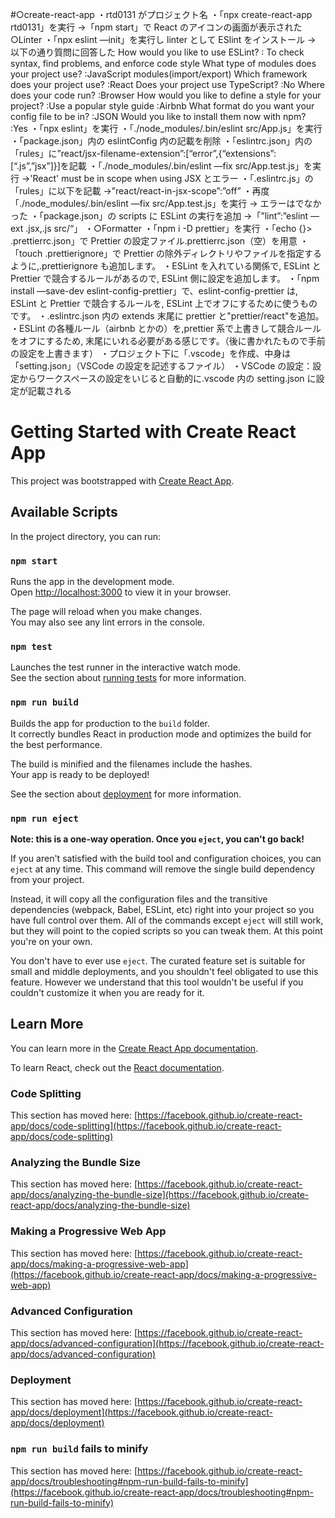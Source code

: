 #○create-react-app
・rtd0131 がプロジェクト名
・「npx create-react-app rtd0131」を実行
→「npm start」で React のアイコンの画面が表示された
○Linter
・「npx eslint —init」を実行し linter として ESlint をインストール
→ 以下の通り質問に回答した
How would you like to use ESLint?
: To check syntax, find problems, and enforce code style
What type of modules does your project use?
:JavaScript modules(import/export)
Which framework does your project use?
:React
Does your project use TypeScript?
:No
Where does your code run?
:Browser
How would you like to define a style for your project?
:Use a popular style guide
:Airbnb
What format do you want your config file to be in?
:JSON
Would you like to install them now with npm?
:Yes
・「npx eslint」を実行
・「./node_modules/.bin/eslint src/App.js」を実行
・「package.json」内の eslintConfig 内の記載を削除
・「eslintrc.json」内の「rules」に”react/jsx-filename-extension”:[“error”,{“extensions”:[“.js”,”jsx”]}]を記載
・「./node_modules/.bin/eslint —fix src/App.test.js」を実行
→'React' must be in scope when using JSX とエラー
・「.eslintrc.js」の「rules」に以下を記載
→”react/react-in-jsx-scope”:”off”
・再度「./node_modules/.bin/eslint —fix src/App.test.js」を実行
→ エラーはでなかった
・「package.json」の scripts に ESLint の実行を追加
→「”lint”:”eslint —ext .jsx,.js src/“」
・○Formatter
・「npm i -D prettier」を実行
・「echo {}> .prettierrc.json」で Prettier の設定ファイル.prettierrc.json（空）を用意
・「touch .prettierignore」で Prettier の除外ディレクトリやファイルを指定するように,.prettierignore も追加します。
・ESLint を入れている関係で, ESLint と Prettier で競合するルールがあるので, ESLint 側に設定を追加します。
・「npm install —save-dev eslint-config-prettier」で、eslint-config-prettier は, ESLint と Prettier で競合するルールを, ESLint 上でオフにするために使うものです。
・.eslintrc.json 内の extends 末尾に prettier と"prettier/react"を追加。
・ESLint の各種ルール（airbnb とかの）を,prettier 系で上書きして競合ルールをオフにするため, 末尾にいれる必要がある感じです。（後に書かれたもので手前の設定を上書きます）
・プロジェクト下に「.vscode」を作成、中身は「setting.json」（VSCode の設定を記述するファイル）
・VSCode の設定：設定からワークスペースの設定をいじると自動的に.vscode 内の setting.json に設定が記載される

#

# Getting Started with Create React App

This project was bootstrapped with [Create React App](https://github.com/facebook/create-react-app).

## Available Scripts

In the project directory, you can run:

### `npm start`

Runs the app in the development mode.\
Open [http://localhost:3000](http://localhost:3000) to view it in your browser.

The page will reload when you make changes.\
You may also see any lint errors in the console.

### `npm test`

Launches the test runner in the interactive watch mode.\
See the section about [running tests](https://facebook.github.io/create-react-app/docs/running-tests) for more information.

### `npm run build`

Builds the app for production to the `build` folder.\
It correctly bundles React in production mode and optimizes the build for the best performance.

The build is minified and the filenames include the hashes.\
Your app is ready to be deployed!

See the section about [deployment](https://facebook.github.io/create-react-app/docs/deployment) for more information.

### `npm run eject`

**Note: this is a one-way operation. Once you `eject`, you can't go back!**

If you aren't satisfied with the build tool and configuration choices, you can `eject` at any time. This command will remove the single build dependency from your project.

Instead, it will copy all the configuration files and the transitive dependencies (webpack, Babel, ESLint, etc) right into your project so you have full control over them. All of the commands except `eject` will still work, but they will point to the copied scripts so you can tweak them. At this point you're on your own.

You don't have to ever use `eject`. The curated feature set is suitable for small and middle deployments, and you shouldn't feel obligated to use this feature. However we understand that this tool wouldn't be useful if you couldn't customize it when you are ready for it.

## Learn More

You can learn more in the [Create React App documentation](https://facebook.github.io/create-react-app/docs/getting-started).

To learn React, check out the [React documentation](https://reactjs.org/).

### Code Splitting

This section has moved here: [https://facebook.github.io/create-react-app/docs/code-splitting](https://facebook.github.io/create-react-app/docs/code-splitting)

### Analyzing the Bundle Size

This section has moved here: [https://facebook.github.io/create-react-app/docs/analyzing-the-bundle-size](https://facebook.github.io/create-react-app/docs/analyzing-the-bundle-size)

### Making a Progressive Web App

This section has moved here: [https://facebook.github.io/create-react-app/docs/making-a-progressive-web-app](https://facebook.github.io/create-react-app/docs/making-a-progressive-web-app)

### Advanced Configuration

This section has moved here: [https://facebook.github.io/create-react-app/docs/advanced-configuration](https://facebook.github.io/create-react-app/docs/advanced-configuration)

### Deployment

This section has moved here: [https://facebook.github.io/create-react-app/docs/deployment](https://facebook.github.io/create-react-app/docs/deployment)

### `npm run build` fails to minify

This section has moved here: [https://facebook.github.io/create-react-app/docs/troubleshooting#npm-run-build-fails-to-minify](https://facebook.github.io/create-react-app/docs/troubleshooting#npm-run-build-fails-to-minify)
